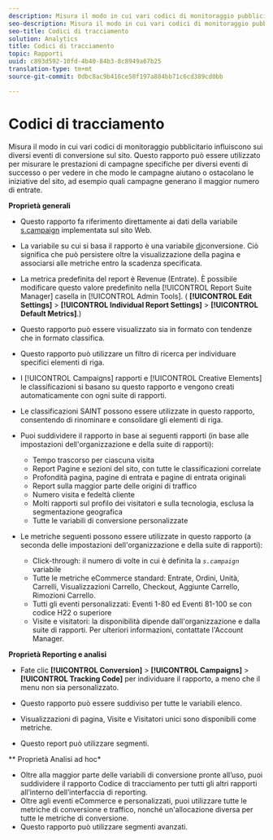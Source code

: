 ```yaml
---
description: Misura il modo in cui vari codici di monitoraggio pubblicitario influiscono sui diversi eventi di conversione sul sito. Questo rapporto può essere utilizzato per misurare le prestazioni di campagne specifiche per diversi eventi di successo o per vedere in che modo le campagne aiutano o ostacolano le iniziative del sito, ad esempio quali campagne generano il maggior numero di entrate.
seo-description: Misura il modo in cui vari codici di monitoraggio pubblicitario influiscono sui diversi eventi di conversione sul sito. Questo rapporto può essere utilizzato per misurare le prestazioni di campagne specifiche per diversi eventi di successo o per vedere in che modo le campagne aiutano o ostacolano le iniziative del sito, ad esempio quali campagne generano il maggior numero di entrate.
seo-title: Codici di tracciamento
solution: Analytics
title: Codici di tracciamento
topic: Rapporti
uuid: c893d592-10fd-4b40-84b3-8c8949a67b25
translation-type: tm+mt
source-git-commit: 0dbc8ac9b416ce50f197a884bb71c6cd389cd0bb

---
```



# Codici di tracciamento

Misura il modo in cui vari codici di monitoraggio pubblicitario influiscono sui diversi eventi di conversione sul sito. Questo rapporto può essere utilizzato per misurare le prestazioni di campagne specifiche per diversi eventi di successo o per vedere in che modo le campagne aiutano o ostacolano le iniziative del sito, ad esempio quali campagne generano il maggior numero di entrate.

**Proprietà generali**

* Questo rapporto fa riferimento direttamente ai dati della variabile [s.campaign](/help/implement/js-implementation/c-variables/page-variables.md) implementata sul sito Web.
* La variabile su cui si basa il rapporto è una variabile [di](/help/admin/admin/conversion-var-admin/conversion-var-admin.md)conversione. Ciò significa che può persistere oltre la visualizzazione della pagina e associarsi alle metriche entro la scadenza specificata.
* La metrica predefinita del report è Revenue (Entrate). È possibile modificare questo valore predefinito nella [!UICONTROL Report Suite Manager] casella in [!UICONTROL Admin Tools]. ( **[!UICONTROL Edit Settings]** &gt; **[!UICONTROL Individual Report Settings]** &gt; **[!UICONTROL Default Metrics]**.)

* Questo rapporto può essere visualizzato sia in formato con tendenze che in formato classifica.
* Questo rapporto può utilizzare un filtro di ricerca per individuare specifici elementi di riga.
* I [!UICONTROL Campaigns] rapporti e [!UICONTROL Creative Elements] le classificazioni si basano su questo rapporto e vengono creati automaticamente con ogni suite di rapporti.

* Le classificazioni SAINT possono essere utilizzate in questo rapporto, consentendo di rinominare e consolidare gli elementi di riga.
* Puoi suddividere il rapporto in base ai seguenti rapporti (in base alle impostazioni dell'organizzazione e della suite di rapporti):

   * Tempo trascorso per ciascuna visita
   * Report Pagine e sezioni del sito, con tutte le classificazioni correlate
   * Profondità pagina, pagine di entrata e pagine di entrata originali
   * Report sulla maggior parte delle origini di traffico
   * Numero visita e fedeltà cliente
   * Molti rapporti sul profilo dei visitatori e sulla tecnologia, esclusa la segmentazione geografica
   * Tutte le variabili di conversione personalizzate

* Le metriche seguenti possono essere utilizzate in questo rapporto (a seconda delle impostazioni dell'organizzazione e della suite di rapporti):

   * Click-through: il numero di volte in cui è definita la *`s.campaign`* variabile
   * Tutte le metriche eCommerce standard: Entrate, Ordini, Unità, Carrelli, Visualizzazioni Carrello, Checkout, Aggiunte Carrello, Rimozioni Carrello.
   * Tutti gli eventi personalizzati: Eventi 1-80 ed Eventi 81-100 se con codice H22 o superiore
   * Visite e visitatori: la disponibilità dipende dall'organizzazione e dalla suite di rapporti. Per ulteriori informazioni, contattate l'Account Manager.

**Proprietà Reporting e analisi**

* Fate clic **[!UICONTROL Conversion]** &gt; **[!UICONTROL Campaigns]** &gt; **[!UICONTROL Tracking Code]** per individuare il rapporto, a meno che il menu non sia personalizzato.

* Questo rapporto può essere suddiviso per tutte le variabili [](https://marketing.adobe.com/resources/help/en_US/sc/implement/list_var.html)elenco.
* Visualizzazioni di pagina, Visite e Visitatori unici sono disponibili come metriche.
* Questo report può utilizzare segmenti.

** Proprietà Analisi ad hoc*

* Oltre alla maggior parte delle variabili di conversione pronte all’uso, puoi suddividere il rapporto Codice di tracciamento per tutti gli altri rapporti all’interno dell’interfaccia di reporting.
* Oltre agli eventi eCommerce e personalizzati, puoi utilizzare tutte le metriche di conversione e traffico, nonché un'allocazione diversa per tutte le metriche di conversione.
* Questo rapporto può utilizzare segmenti avanzati.

